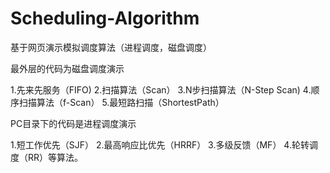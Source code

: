 # Scheduling-Algorithm
基于网页演示模拟调度算法（进程调度，磁盘调度）

最外层的代码为磁盘调度演示

1.先来先服务（FIFO)
2.扫描算法（Scan）
3.N步扫描算法（N-Step Scan)
4.顺序扫描算法（f-Scan）
5.最短路扫描（ShortestPath）

PC目录下的代码是进程调度演示

1.短工作优先（SJF）
2.最高响应比优先（HRRF）
3.多级反馈（MF）
4.轮转调度（RR）等算法。
